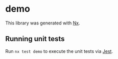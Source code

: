 # demo

This library was generated with [Nx](https://nx.dev).


## Running unit tests

Run `nx test demo` to execute the unit tests via [Jest](https://jestjs.io).


